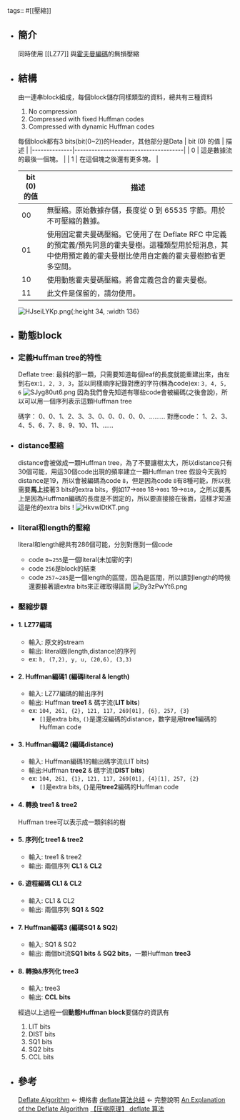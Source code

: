 tags:: #[[壓縮]]

- ## 簡介
  同時使用 [[LZ77]] 與[霍夫曼編碼](/5XeCWS5HQgamFqCcCFqKDA)的無損壓縮
- ## 結構
  
  由一連串block組成，每個block儲存同樣類型的資料，總共有三種資料
  1. No compression
  2. Compressed with fixed Huffman codes
  3. Compressed with dynamic Huffman codes
  
  每個block都有3 bits(bit(0~2))的Header，其他部分是Data
  | bit (0) 的值 | 描述                                 |
  |--------------|--------------------------------------|
  | 0            | 這是數據流的最後一個塊。                 |
  | 1            | 在這個塊之後還有更多塊。                 |
  
  | bit (0) 的值 | 描述                                        |
  |--------------|---------------------------------------------|
  | 00           | 無壓縮。原始數據存儲，長度從 0 到 65535 字節。用於不可壓縮的數據。 |
  | 01           | 使用固定霍夫曼碼壓縮。它使用了在 Deflate RFC 中定義的預定義/預先同意的霍夫曼樹。這種類型用於短消息，其中使用預定義的霍夫曼樹比使用自定義的霍夫曼樹節省更多空間。 |
  | 10           | 使用動態霍夫曼碼壓縮。將會定義包含的霍夫曼樹。     |
  | 11           | 此文件是保留的，請勿使用。                      |
  
  ![HJseiLYKp.png](../assets/HJseiLYKp_1706163653889_0.png){:height 34, :width 136}
- ## 動態block
- ### 定義Huffman tree的特性
  Deflate tree: 最斜的那一顆，只需要知道每個leaf的長度就能重建出來，由左到右ex:`1, 2, 3, 3`，並以同樣順序紀錄對應的字符(稱為code)ex: `3, 4, 5, 6`
  ![SJyg80ut6.png](../assets/SJyg80ut6_1706163669433_0.png) 
  因為我們會先知道有哪些code會被編碼(之後會說)，所以可以用一個序列表示這顆Huffman tree
  
  碼字：     0、0、1、2、3、3、0、0、0、0、0、………
  對應code： 1、2、3、4、5、6、7、8、9、10、11、……
- ### distance壓縮
  distance會被做成一顆Huffman tree，為了不要讓樹太大，所以distance只有30個可能，用這30個code出現的頻率建立一顆Huffman tree
  假設今天我的distance是19，所以會被編碼為code `8`，但是因為code `8`有8種可能，所以我需要**馬上**接著3 bits的extra bits，例如17->`000` 18->`001` 19->`010`，之所以要馬上是因為Huffman編碼的長度是不固定的，所以要直接接在後面，這樣才知道這是他的extra bits
  ! ![HkvwlDtKT.png](../assets/HkvwlDtKT_1706163686252_0.png)
- ### literal和length的壓縮
  literal和length總共有286個可能，分別對應到一個code
  + code `0`~`255`是一個literal(未加密的字)
  + code `256`是block的結束
  + code `257`~`285`是一個length的區間，因為是區間，所以讀到length的時候還要接著讀extra bits來正確取得區間
  ![By3zPwYt6.png](../assets/By3zPwYt6_1706163696628_0.png)
- ### 壓縮步驟
- #### 1. LZ77編碼
  + 輸入: 原文的stream
  + 輸出: literal跟(length,distance)的序列
  + ex: `h, (7,2), y, u, (20,6), (3,3)`
- #### 2. Huffman編碼1 (編碼literal & length)
  + 輸入: LZ77編碼的輸出序列
  + 輸出: Huffman **tree1** & 碼字流(**LIT bits**)
  + ex: `104, 261, {2}, 121, 117, 269[01], {6}, 257, {3}`
    + `[]`是extra bits, `()`是還沒編碼的distance，數字是用**tree1**編碼的Huffman code
- #### 3. Huffman編碼2 (編碼distance)
  + 輸入: Huffman編碼1的輸出碼字流(LIT bits)
  + 輸出:Huffman **tree2** & 碼字流(**DIST bits**)
  + ex: `104, 261, {1}, 121, 117, 269[01], {4}[1], 257, {2}`
    + `[]`是extra bits, `{}`是用**tree2**編碼的Huffman code
- #### 4. 轉換 tree1 & tree2
  Huffman tree可以表示成一顆斜斜的樹
- #### 5. 序列化 tree1 & tree2
  + 輸入: tree1 & tree2
  + 輸出: 兩個序列 **CL1** & **CL2**
- #### 6. 遊程編碼 CL1 & CL2
  + 輸入: CL1 & CL2
  + 輸出: 兩個序列 **SQ1** & **SQ2**
- #### 7. Huffman編碼3 (編碼SQ1 & SQ2)
  + 輸入: SQ1 & SQ2
  + 輸出: 兩個bit流**SQ1 bits** & **SQ2 bits**，一顆Huffman **tree3**
- #### 8. 轉換&序列化 tree3
  + 輸入: tree3
  + 輸出: **CCL bits**
  
  經過以上過程一個**動態Huffman block**要儲存的資訊有
  1. LIT bits
  2. DIST bits
  3. SQ1 bits
  4. SQ2 bits
  5. CCL bits
- ## 參考
  [Deflate Algorithm](https://thuc.space/posts/deflate/) <- 規格書
  [deflate算法总结](https://blog.csdn.net/qq_42139383/article/details/115064562) <- 完整說明
  [An Explanation of the Deflate Algorithm](https://www.zlib.net/feldspar.html)
  [【压缩原理】 deflate 算法](https://blog.csdn.net/tuwenqi2013/article/details/103758292)